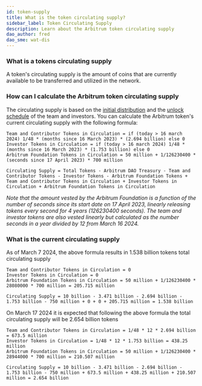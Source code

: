 ```yaml
---
id: token-supply
title: What is the token circulating supply?
sidebar_label: Token Circulating Supply
description: Learn about the Arbitrum token circulating supply
dao_author: fred
dao_sme: wat-dis
---
```


### What is a tokens circulating supply

A token's circulating supply is the amount of coins that are currently available to be transferred and utilized in the network. 

### How can I calculate the Arbitrum token circulating supply

The circulating supply is based on the [initial distribution](airdrop-eligibility-distribution#distribution-post-aips-11-and-12) and the [unlock schedule](airdrop-eligibility-distribution#vesting-and-lockup-details) of the team and investors.
You can calculate the Arbitrum token's current circulating supply with the following formula:

```
Team and Contributor Tokens in Circulation = if (today > 16 march 2024) 1/48 * (months since 16 March 2023) * (2.694 billion) else 0
Investor Tokens in Circulation = if (today > 16 march 2024) 1/48 * (months since 16 March 2023) * (1.753 billion) else 0
Arbitrum Foundation Tokens in Circulation = 50 million + 1/126230400 * (seconds since 17 April 2023) * 700 million

Circulating Supply = Total Tokens - Arbitrum DAO Treasury - Team and Contributor Tokens - Investor Tokens - Arbitrum Foundation Tokens + Team and Contributor Tokens in Circulation + Investor Tokens in Circulation + Arbitrum Foundation Tokens in Circulation
```

_Note that the amount vested by the Arbitrum Foundation is a function of the number of seconds since its start date on 17 April 2023, linearly releasing tokens every second for 4 years (126230400 seconds). The team and investor tokens are also vested linearly but calculated as the number seconds in a year divided by 12 from March 16 2024._

### What is the current circulating supply

As of March 7 2024, the above formula results in 1.538 billion tokens total circulating supply
```
Team and Contributor Tokens in Circulation = 0
Investor Tokens in Circulation = 0
Arbitrum Foundation Tokens in Circulation = 50 million + 1/126230400 * 28080000 * 700 million = 205.715 million

Circulating Supply = 10 billion - 3.471 billion - 2.694 billion - 1.753 billion - 750 million + 0 + 0 + 205.715 million = 1.538 billion
```



On March 17 2024 it is expected that following the above formula the total circulating supply will be 2.654 billion tokens

```
Team and Contributor Tokens in Circulation = 1/48 * 12 * 2.694 billion = 673.5 million
Investor Tokens in Circulation = 1/48 * 12 * 1.753 billion = 438.25 million
Arbitrum Foundation Tokens in Circulation = 50 million + 1/126230400 * 28944000 * 700 million = 210.507 million

Circulating Supply = 10 billion - 3.471 billion - 2.694 billion - 1.753 billion - 750 million + 673.5 million + 438.25 million + 210.507 million = 2.654 billion
```


